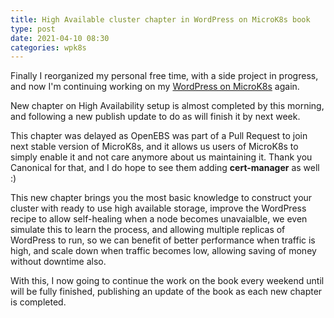 ```yaml
---
title: High Available cluster chapter in WordPress on MicroK8s book
type: post
date: 2021-04-10 08:30
categories: wpk8s
---
```


Finally I reorganized my personal free time, with a side project in progress, and now I'm continuing working on my [WordPress on MicroK8s](https://leanpub.com/wp-microk8s)
again.

New chapter on High Availability setup is almost completed by this morning, and following a new publish update to do as will finish it by next week.

This chapter was delayed as OpenEBS was part of a Pull Request to join next stable version of MicroK8s, and it allows us users of MicroK8s to simply enable it
and not care anymore about us maintaining it. Thank you Canonical for that, and I do hope to see them adding **cert-manager** as well :)

This new chapter brings you the most basic knowledge to construct your cluster with ready to use high available storage, improve the WordPress recipe to allow
self-healing when a node becomes unavaialble, we even simulate this to learn the process, and allowing multiple replicas of WordPress to run, so we can benefit
of better performance when traffic is high, and scale down when traffic becomes low, allowing saving of money without downtime also.

With this, I now going to continue the work on the book every weekend until will be fully finished, publishing an update of the book as each new chapter is completed.
